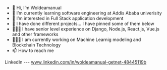 - 👋 Hi, I’m Woldeamanual
- 🌱 I’m currently learning software engineering at Addis Ababa univerisity
- 👀 I’m interested in Full Stack application development
- 💞️ I have done different projects... I have pinned some of them below
- 👨🏾‍💻 I have senior level experience on Django, Node.js, React.js, Vue.js and other frameworks
- 👨🏾‍💻 I am currently working on Machine Learnig modeling and Blockchain Technology
- 📫 How to reach me 

 
LinkedIn --- www.linkedin.com/in/woldeamanual-getnet-48445119b


<!---
Oaksas/Oaksas is a ✨ special ✨ repository because its `README.md` (this file) appears on your GitHub profile.
You can click the Preview link to take a look at your changes.
--->
